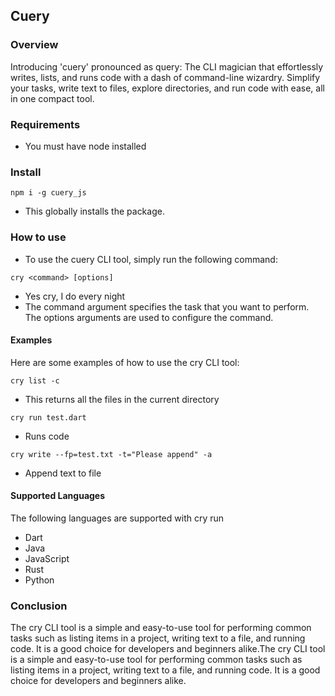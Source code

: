 ## Cuery

### Overview
Introducing 'cuery' pronounced as query: The CLI magician that effortlessly writes, lists, and runs code with a dash of command-line wizardry. Simplify your tasks, write text to files, explore directories, and run code with ease, all in one compact tool.

### Requirements
- You must have node installed

### Install
```shell
npm i -g cuery_js
```

- This globally installs the package.

### How to use
- To use the cuery CLI tool, simply run the following command:
```shell
cry <command> [options]
```
- Yes cry, I do every night
- The command argument specifies the task that you want to perform. The options arguments are used to configure the command.

#### Examples
Here are some examples of how to use the cry CLI tool:

```shell
cry list -c
```
- This returns all the files in the current directory

```shell
cry run test.dart
```
- Runs code 

```shell
cry write --fp=test.txt -t="Please append" -a
```
- Append text to file

#### Supported Languages
The following languages are supported with cry run
- Dart
- Java
- JavaScript
- Rust
- Python

### Conclusion
The cry CLI tool is a simple and easy-to-use tool for performing common tasks such as listing items in a project, writing text to a file, and running code. It is a good choice for developers and beginners alike.The cry CLI tool is a simple and easy-to-use tool for performing common tasks such as listing items in a project, writing text to a file, and running code. It is a good choice for developers and beginners alike.
